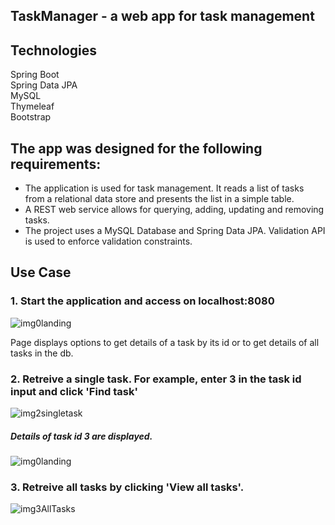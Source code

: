 ## TaskManager - a web app for task management

## Technologies
 Spring Boot  
 Spring Data JPA    
 MySQL  
 Thymeleaf  
 Bootstrap

## The app was designed for the following requirements:
- The application is used for task management. It reads a list of tasks from a relational data store and presents the list in a simple table.   
- A REST web service allows for querying, adding, updating and removing tasks.
- The project uses a MySQL Database and Spring Data JPA. Validation API is used to enforce validation constraints.

## Use Case  

### 1. Start the application and access on localhost:8080  

![img0landing](https://user-images.githubusercontent.com/15854708/206090912-923842cb-31eb-47a6-9dc8-969fdfc913f6.JPG)    

Page displays options to get details of a task by its id or to get details of all tasks in the db.     

### 2. Retreive a single task. For example, enter 3 in the task id input and click 'Find task'

![img2singletask](https://user-images.githubusercontent.com/15854708/206090925-3e7c6f80-b312-4950-8c07-e3af2449b475.JPG)    

##### Details of task id 3 are displayed.   

![img0landing](https://user-images.githubusercontent.com/15854708/206090912-923842cb-31eb-47a6-9dc8-969fdfc913f6.JPG)    

### 3. Retreive all tasks by clicking 'View all tasks'.  

![img3AllTasks](https://user-images.githubusercontent.com/15854708/206090934-addabebc-dfe4-47a7-ad15-a9cc8f8bae28.JPG)    
